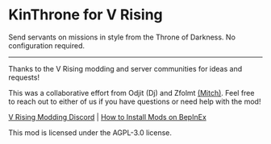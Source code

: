 # KinThrone for V Rising
Send servants on missions in style from the Throne of Darkness. No configuration required.

---
Thanks to the V Rising modding and server communities for ideas and requests!

This was a collaborative effort from Odjit (Dj) and Zfolmt [(Mitch)](https://www.patreon.com/join/4865914). Feel free to reach out to either of us if you have questions or need help with the mod!

[V Rising Modding Discord](https://vrisingmods.com/discord) | [How to Install Mods on BepInEx](https://wiki.vrisingmods.com/user/Mod_Install.html)

This mod is licensed under the AGPL-3.0 license.